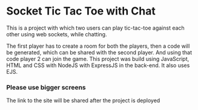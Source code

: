 # Socket Tic Tac Toe with Chat

This is a project with which two users can play tic-tac-toe against each other using web sockets, while chatting.

The first player has to create a room for both the players, then a code will be generated, which can be shared with the second player. And using that code player 2 can join the game. This project was build using JavaScript, HTML and CSS with NodeJS with ExpressJS in the back-end. It also uses EJS.

### Please use bigger screens

The link to the site will be shared after the project is deployed

